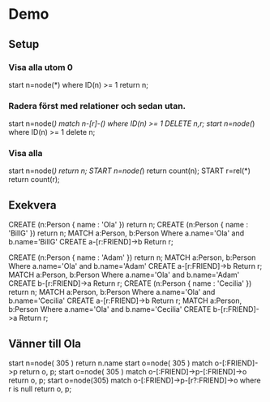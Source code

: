 # Demo

## Setup

### Visa alla utom 0  
start n=node(*) where ID(n) >= 1 return n;

### Radera först med relationer och sedan utan.
start n=node(*) match n-[r]-() where ID(n) >= 1 DELETE n,r;
start n=node(*) where ID(n) >= 1 delete n;

### Visa alla
start n=node(*) return n;
START n=node(*) return count(n);
START r=rel(*) return count(r);

## Exekvera

CREATE (n:Person { name : 'Ola' }) return n;
CREATE (n:Person { name : 'BillG' }) return n;
MATCH a:Person, b:Person Where a.name='Ola' and b.name='BillG' CREATE a-[r:FRIEND]->b Return r;

CREATE (n:Person { name : 'Adam' }) return n;
MATCH a:Person, b:Person Where a.name='Ola' and b.name='Adam' CREATE a-[r:FRIEND]->b Return r;
MATCH a:Person, b:Person Where a.name='Ola' and b.name='Adam' CREATE b-[r:FRIEND]->a Return r;
CREATE (n:Person { name : 'Cecilia' }) return n;
MATCH a:Person, b:Person Where a.name='Ola' and b.name='Cecilia' CREATE a-[r:FRIEND]->b Return r;
MATCH a:Person, b:Person Where a.name='Ola' and b.name='Cecilia' CREATE b-[r:FRIEND]->a Return r;

## Vänner till Ola

start n=node( 305 ) return n.name
start o=node( 305 ) match o-[:FRIEND]->p return o, p;
start o=node( 305 ) match o-[:FRIEND]->p-[:FRIEND]->o return o, p;
start o=node(305) match o-[:FRIEND]->p-[r?:FRIEND]->o where r is null return o, p;

